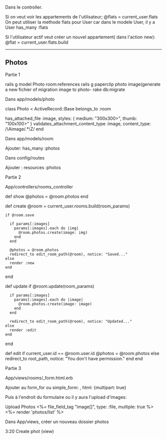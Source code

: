 Dans le controller.

Si on veut voir les appartements de l'utilisateur;
@flats = current_user.flats
On peut utiliser la methode flats pour User car dans le modele User, il y a User has_many :flats

Si l'utilisateur actif veut créer un nouvel appartement( dans l'action new):
@flat = current_user.flats.build

-------------------------------------------------------
## Photos

Partie 1 

rails g model Photo room:references
rails g paperclip photo image(generate a new fichier of migration image to photo-
rake db:migrate

Dans app/models/photo

class Photo < ActiveRecord::Base
  belongs_to :room

  has_attached_file :image, styles: { medium: "300x300>", thumb: "100x100>" }
  validates_attachment_content_type :image, content_type: /\Aimage\/.*\Z/
end

Dans app/models/room

Ajouter: has_many :photos

Dans config/routes

Ajouter : resources :photos

Partie 2

App/controllers/rooms_controller

def show
  @photos = @room.photos
end

def create
    @room = current_user.rooms.build(room_params)

    if @room.save

      if params[:images] 
        params[:images].each do |img|
          @room.photos.create(image: img)
        end
      end

      @photos = @room.photos
      redirect_to edit_room_path(@room), notice: "Saved..."
    else
      render :new
    end
  end
  
  def update
    if @room.update(room_params)

      if params[:images] 
        params[:images].each do |image|
          @room.photos.create(image: image)
        end
      end

      redirect_to edit_room_path(@room), notice: "Updated..."
    else
      render :edit
    end
  end
  
  def edit
    if current_user.id == @room.user.id
      @photos = @room.photos
    else
      redirect_to root_path, notice: "You don't have permission."
    end
  end
  
  Partie 3
  
  App/views/rooms/_form.html.erb
  
  Ajouter au form_for ou simple_form: , html: {multipart: true}
  
  Puis à l'endroit du formulaire ou il y aura l'upload d'images:
  
  <div class="row">
    <div class="col-md-4">
      <div class="form-group">
        <span class="btn btn-default btn-file">
          <i class="fa fa-cloud-upload fa-lg"> </i>Upload Photos
          <%= file_field_tag "image[]", type: :file, multiple: true %>
        </span>
      </div>
    </div>
  </div>
  
  <div id="photos"><%= render 'photos/list' %>
  
  
Dans App/views, créer un nouveau dossier photos

3:20 Create phot (view)
